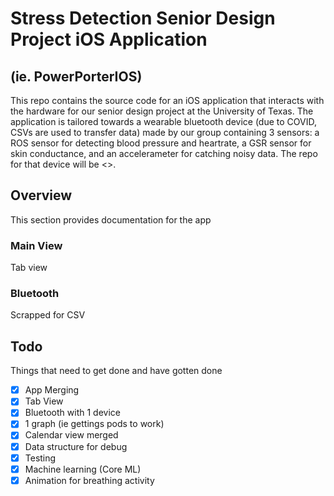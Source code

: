 # Stress Detection Senior Design Project iOS Application 
## (ie. PowerPorterIOS)
This repo contains the source code for an iOS application that interacts with the hardware for our senior design project at the University of Texas. The application is tailored towards a wearable bluetooth device (due to COVID, CSVs are used to transfer data) made by our group containing 3 sensors: a ROS sensor for detecting blood pressure and heartrate, a GSR sensor for skin conductance, and an accelerameter for catching noisy data. The repo for that device will be <<here>>. 
  
## Overview
This section provides documentation for the app

### Main View
Tab view

### Bluetooth
Scrapped for CSV

## Todo
Things that need to get done and have gotten done
- [x] App Merging
- [x] Tab View
- [x] Bluetooth with 1 device
- [x] 1 graph (ie gettings pods to work)
- [x] Calendar view merged
- [x] Data structure for debug
- [x] Testing
- [x] Machine learning (Core ML)
- [x] Animation for breathing activity
